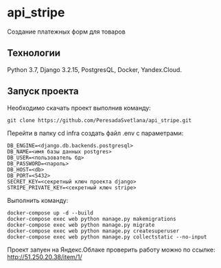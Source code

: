 # api_stripe
Создание платежных форм для товаров
## **Технологии**

Python 3.7, Django 3.2.15, PostgresQL, Docker, Yandex.Cloud.

## **Запуск проекта**

Необхoдимо скачать проект выполнив команду:

```
git clone https://github.com/PeresadaSvetlana/api_stripe.git
```

Перейти в папку cd infra cоздать файл .env с параметрами:

```
DB_ENGINE=<django.db.backends.postgresql>
DB_NAME=<имя базы данных postgres>
DB_USER=<пользователь бд>
DB_PASSWORD=<пароль>
DB_HOST=<db>
DB_PORT=<5432>
SECRET_KEY=<секретный ключ проекта django>
STRIPE_PRIVATE_KEY=<секретный ключ stripe>
```
Выполнить команду:

```
docker-compose up -d --build
docker-compose exec web python manage.py makemigrations
docker-compose exec web python manage.py migrate
docker-compose exec web python manage.py createsuperuser
docker-compose exec web python manage.py collectstatic --no-input

```

Проект запуен на Яндекс.Облаке проверить работу можно по ссылке: http://51.250.20.38/item/1/
```
